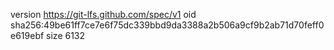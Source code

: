 version https://git-lfs.github.com/spec/v1
oid sha256:49be61ff7ce7e6f75dc339bbd9da3388a2b506a9cf9b2ab71d70feff0e619ebf
size 6132
